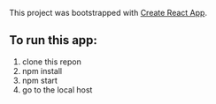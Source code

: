 This project was bootstrapped with [Create React App](https://github.com/facebook/create-react-app).

## To run this app:
1. clone this repon
2. npm install
3. npm start
4. go to the local host
